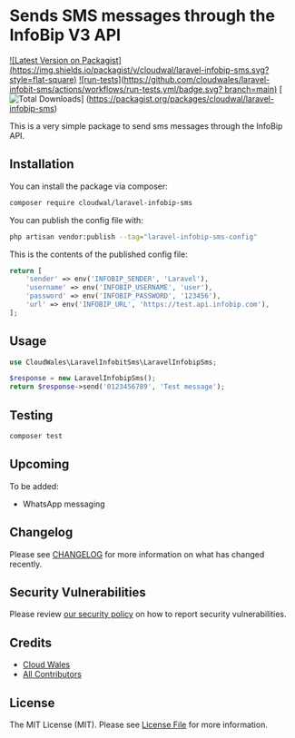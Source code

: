 # Sends SMS messages through the InfoBip V3 API

[![Latest Version on Packagist](https://img.shields.io/packagist/v/cloudwal/laravel-infobip-sms.svg?
style=flat-square)](https://packagist.org/packages/cloudwal/laravel-infobip-sms)
[![run-tests](https://github.com/cloudwales/laravel-infobit-sms/actions/workflows/run-tests.yml/badge.svg?
branch=main)](https://github.com/cloudwales/laravel-infobip-sms/actions/workflows/run-tests.yml)
[![Total Downloads](https://img.shields.io/packagist/dt/cloudwal/laravel-infobip-sms.svg?style=flat-square)]
(https://packagist.org/packages/cloudwal/laravel-infobip-sms)

This is a very simple package to send sms messages through the InfoBip API.

## Installation

You can install the package via composer:

```bash
composer require cloudwal/laravel-infobip-sms
```

You can publish the config file with:

```bash
php artisan vendor:publish --tag="laravel-infobip-sms-config"
```

This is the contents of the published config file:

```php
return [
    'sender' => env('INFOBIP_SENDER', 'Laravel'),
    'username' => env('INFOBIP_USERNAME', 'user'),
    'password' => env('INFOBIP_PASSWORD', '123456'),
    'url' => env('INFOBIP_URL', 'https://test.api.infobip.com'),
];
```

## Usage

```php
use CloudWales\LaravelInfobitSms\LaravelInfobipSms;

$response = new LaravelInfobipSms();
return $response->send('0123456789', 'Test message');

```

## Testing

```bash
composer test
```

## Upcoming

To be added:
- WhatsApp messaging


## Changelog

Please see [CHANGELOG](CHANGELOG.md) for more information on what has changed recently.


## Security Vulnerabilities

Please review [our security policy](../../security/policy) on how to report security vulnerabilities.

## Credits

- [Cloud Wales](https://www.cloud-wales.co.uk)
- [All Contributors](../../contributors)

## License

The MIT License (MIT). Please see [License File](LICENSE.md) for more information.
